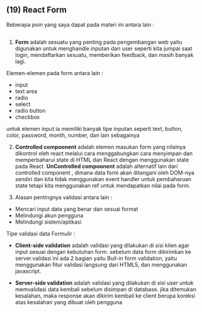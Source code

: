 ## (19) React Form

Beberapa poin yang saya dapat pada materi ini antara lain : 

##

1. **Form** adalah sesuatu yang penting pada pengembangan web yaitu digunakan untuk menghandle inputan dari user seperti kita jumpai saat login, mendaftarkan sesuatu, memberikan feedback, dan masih banyak lagi.

Elemen-elemen pada form antara lain :
- input
- text area
- radio
- select
- radio button
- checkbox

untuk elemen input ia memiliki banyak tipe inputan seperti text, button, color, password, month, number, dan lain sebagainya


2. **Controlled compoonent** adalah elemen masukan form yang nilainya dikontrol oleh react melalui cara menggabungkan cara menyimpan dan memperbaharui state di HTML dan React dengan menggunakan state pada React. **UnControlled compoonent** adalah alternatif lain dari controlled component , dimana data form akan ditangani oleh DOM-nya sendiri dan kita tidak menggunakan event handler untuk pembaharuan state tetapi kita menggunakan ref untuk mendapatkan nilai pada form.

3. Alasan pentingnya validasi antara lain :
- Mencari input data yang benar dan sesuai format
- Melindungi akun pengguna
- Melindungi sistem/aplikasi

Tipe validasi data Formulir :
- **Client-side validation** adalah validasi yang dilakukan di sisi klien agar input sesuai dengan kebutuhan form. sebelum data form dikirimkan ke server.validasi ini ada 2 bagian yaitu Buil-in form validation, yaitu menggunakan fitur validasi langsung dari HTML5, dan menggunakan javascript.

- **Server-side validation** adalah validasi yang dilakukan di sisi user untuk memvalidasi data kembali sebelum disimpan di database. jika ditemukan kesalahan, maka response akan dikirim kembali ke client berupa koreksi atas kesalahan yang dibuat oleh pengguna

